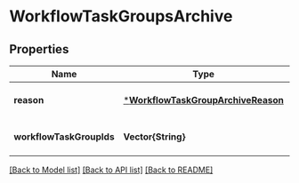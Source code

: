 # WorkflowTaskGroupsArchive


## Properties
Name | Type | Description | Notes
------------ | ------------- | ------------- | -------------
**reason** | [***WorkflowTaskGroupArchiveReason**](WorkflowTaskGroupArchiveReason.md) |  | [default to nothing]
**workflowTaskGroupIds** | **Vector{String}** |  | [default to nothing]


[[Back to Model list]](../README.md#models) [[Back to API list]](../README.md#api-endpoints) [[Back to README]](../README.md)



